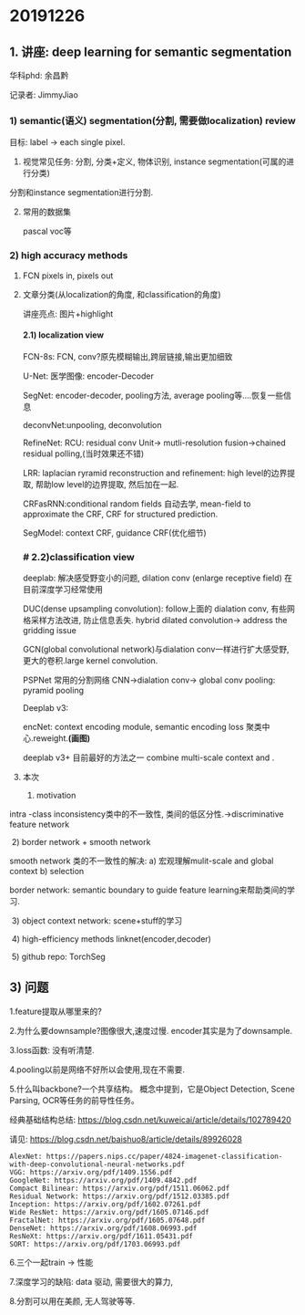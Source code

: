 # 20191226

## 1. 讲座: deep learning for  semantic segmentation

华科phd: 余昌黔

记录者: JimmyJiao

### 1) semantic(语义) segmentation(分割, 需要做localization) review

目标: label -> each single pixel.

1. 视觉常见任务: 分割, 分类+定义, 物体识别, instance segmentation(可属的进行分类)

分割和instance segmentation进行分割.

2. 常用的数据集

   pascal voc等

### 2) high accuracy methods

1. FCN pixels in, pixels out

2. 文章分类(从localization的角度, 和classification的角度)

   讲座亮点: 图片+highlight

   #### 2.1) localization view

   FCN-8s: FCN, conv?原先模糊输出,跨层链接,输出更加细致

   U-Net: 医学图像: encoder-Decoder

   SegNet: encoder-decoder, pooling方法, average pooling等....恢复一些信息

   deconvNet:unpooling, deconvolution

   RefineNet: RCU: residual conv Unit-> mutli-resolution fusion->chained residual polling,(当时效果还不错)

   LRR: laplacian ryramid reconstruction and refinement: high level的边界提取, 帮助low level的边界提取, 然后加在一起. 
   
   CRFasRNN:conditional random fields 自动去学, mean-field to approximate the CRF, CRF for structured prediction.
   
   SegModel: context CRF, guidance CRF(优化细节)
   
   ### # 2.2)classification view
   
   deeplab: 解决感受野变小的问题, dilation conv (enlarge receptive field) 在目前深度学习经常使用
   
   DUC(dense upsampling convolution): follow上面的 dialation conv, 有些网格采样方法改进, 防止信息丢失. hybrid dilated convolution-> address the gridding issue
   
   GCN(global convolutional network)与dialation conv一样进行扩大感受野, 更大的卷积.large kernel convolution.
   
   PSPNet 常用的分割网络 CNN->dialation conv-> global conv pooling:  pyramid pooling
   
   Deeplab v3: 
   
   encNet: context encoding module, semantic encoding loss 聚类中心.reweight.**(画图)**
   
   deeplab v3+ 目前最好的方法之一 combine multi-scale context and .
   
   
   
3. 本次

   1) motivation

intra -class  inconsistency类中的不一致性, 类间的低区分性.->discriminative feature network

​	2) border network + smooth network

smooth network 类的不一致性的解决: a) 宏观理解mulit-scale and global context b) selection 

border network: semantic boundary to guide feature learning来帮助类间的学习.

​	3) object context network: scene+stuff的学习

​	4) high-efficiency methods linknet(encoder,decoder)   

​	5) github repo: TorchSeg

   

## 3) 问题

1.feature提取从哪里来的?

2.为什么要downsample?图像很大,速度过慢. encoder其实是为了downsample.

3.loss函数: 没有听清楚.

4.pooling以前是网络不好所以会使用,现在不需要.

5.什么叫backbone?一个共享结构。
 概念中提到，它是Object Detection, Scene Parsing, OCR等任务的前导性任务。

经典基础结构总结: https://blog.csdn.net/kuweicai/article/details/102789420

请见:  https://blog.csdn.net/baishuo8/article/details/89926028

```
AlexNet: https://papers.nips.cc/paper/4824-imagenet-classification-with-deep-convolutional-neural-networks.pdf
VGG: https://arxiv.org/pdf/1409.1556.pdf
GoogleNet: https://arxiv.org/pdf/1409.4842.pdf
Compact Bilinear: https://arxiv.org/pdf/1511.06062.pdf
Residual Network: https://arxiv.org/pdf/1512.03385.pdf
Inception: https://arxiv.org/pdf/1602.07261.pdf
Wide ResNet: https://arxiv.org/pdf/1605.07146.pdf
FractalNet: https://arxiv.org/pdf/1605.07648.pdf
DenseNet: https://arxiv.org/pdf/1608.06993.pdf
ResNeXt: https://arxiv.org/pdf/1611.05431.pdf
SORT: https://arxiv.org/pdf/1703.06993.pdf
```

6.三个一起train -> 性能

7.深度学习的缺陷: data 驱动, 需要很大的算力, 

8.分割可以用在美颜, 无人驾驶等等.